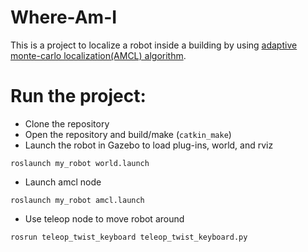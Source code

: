 # Where-Am-I
This is a project to localize a robot inside a building by using [adaptive monte-carlo localization(AMCL) algorithm](http://wiki.ros.org/amcl). 

# Run the project: 
* Clone the repository
* Open the repository and build/make (`catkin_make`)
* Launch the robot in Gazebo to load plug-ins, world, and rviz
```
roslaunch my_robot world.launch
```
* Launch amcl node
```
roslaunch my_robot amcl.launch
```

* Use teleop node to move robot around
```
rosrun teleop_twist_keyboard teleop_twist_keyboard.py
```
